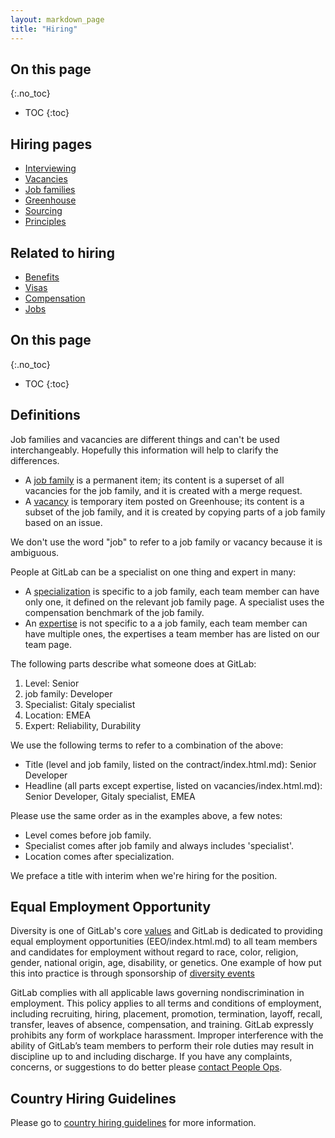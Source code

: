 ```yaml
---
layout: markdown_page
title: "Hiring"
---
```


## On this page
{:.no_toc}

- TOC
{:toc}

## Hiring pages

- [Interviewing](https://github.com/daijapan/test/tree/master/hiring/interviewing/index.html.md/index.html.md)
- [Vacancies](https://github.com/daijapan/test/tree/master/hiring/vacancies/index.html.md/index.html.md)
- [Job families](https://github.com/daijapan/test/tree/master/hiring/job-families/index.html.md)
- [Greenhouse](https://github.com/daijapan/test/tree/master/hiring/greenhouse/index.html.md)
- [Sourcing](https://github.com/daijapan/test/tree/master/hiring/sourcing/index.html.md/index.html.md)
- [Principles](https://github.com/daijapan/test/tree/master/hiring/principles/index.html.md/index.html.md)

## Related to hiring

- [Benefits](https://github.com/daijapan/test/tree/master/benefits/index.html.md/index.html.md)
- [Visas](https://github.com/daijapan/test/tree/master/people-operations/visas/index.html.md/index.html.md)
- [Compensation](https://github.com/daijapan/test/tree/master/people-operations/global-compensation/index.html.md/index.html.md)
- [Jobs](/jobs/index.html.md/index.html.md)

## On this page
{:.no_toc}

- TOC
{:toc}

## Definitions

Job families and vacancies are different things and can't be used interchangeably. Hopefully this information will help to clarify the differences.

- A [job family](/job-families/index.html.md) is a permanent item; its content is a superset of all vacancies for the job family, and it is created with a merge request.
- A [vacancy](https://github.com/daijapan/test/tree/master/hiring/vacancies/index.html.md/index.html.md) is temporary item posted on Greenhouse; its content is a subset of the job family, and it is created by copying parts of a job family based on an issue.

We don't use the word "job" to refer to a job family or vacancy because it is ambiguous.

People at GitLab can be a specialist on one thing and expert in many:

- A [specialization](/team/structure/#specialist/index.html.md) is specific to a job family, each team member can have only one, it defined on the relevant job family page. A specialist uses the compensation benchmark of the job family.
- An [expertise](/team/structure/#expert/index.html.md) is not specific to a a job family, each team member can have multiple ones, the expertises a team member has are listed on our team page.

The following parts describe what someone does at GitLab:

1. Level: Senior
1. job family: Developer
1. Specialist: Gitaly specialist
1. Location: EMEA
1. Expert: Reliability, Durability

We use the following terms to refer to a combination of the above:

- Title (level and job family, listed on the contract/index.html.md): Senior Developer
- Headline (all parts except expertise, listed on vacancies/index.html.md): Senior Developer, Gitaly specialist, EMEA

Please use the same order as in the examples above, a few notes:

- Level comes before job family.
- Specialist comes after job family and always includes 'specialist'.
- Location comes after specialization.

We preface a title with interim when we're hiring for the position.

## Equal Employment Opportunity

 Diversity is one of GitLab's core [values](https://github.com/daijapan/test/tree/master/values/index.html.md) and
 GitLab is dedicated to providing equal employment opportunities (EEO/index.html.md) to all team members
 and candidates for employment without regard to race, color, religion, gender,
 national origin, age, disability, or genetics. One example of how put this into practice
 is through sponsorship of [diversity events](/2016/03/24/sponsorship-update/index.html.md/index.html.md)

 GitLab complies with all applicable laws governing nondiscrimination in employment. This policy applies to all terms and conditions of employment, including recruiting, hiring, placement, promotion, termination, layoff, recall, transfer,
 leaves of absence, compensation, and training. GitLab expressly prohibits any form of workplace harassment.
 Improper interference with the ability of GitLab’s team members to perform their role duties
 may result in discipline up to and including discharge. If you have any complaints, concerns,
 or suggestions to do better please [contact People Ops](https://github.com/daijapan/test/tree/master/people-operations/#reach-peopleops/index.html.md).

## Country Hiring Guidelines

Please go to [country hiring guidelines](/jobs/faq/#country-hiring-guidelines/index.html.md) for more information.
